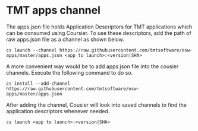 # TMT apps channel 

The apps.json file holds Application Descriptors for TMT applications which can be consumed using Coursier.
To use these descriptors, add the path of raw apps.json file as a channel as shown below.
```
cs launch --channel https://raw.githubusercontent.com/tmtsoftware/osw-apps/master/apps.json <app to launch>:<version|SHA>
```

A more convenient way would be to add apps.json file into the cousier channels. Execute the following command to do so.
```
cs install --add-channel https://raw.githubusercontent.com/tmtsoftware/osw-apps/master/apps.json
```

After adding the channel, Cousier will look into saved channels to find the application descriptors whenever needed.
```
cs launch <app to launch>:<version|SHA>
```

